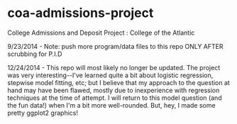 coa-admissions-project
======================

College Admissions and Deposit Project : College of the Atlantic

9/23/2014 -  Note: push more program/data files to this repo ONLY AFTER scrubbing for P.I.D

12/24/2014 - This repo will most likely no longer be updated. The project was very interesting--I've learned quite a bit about logistic regression, stepwise model fitting, etc; but I believe that my approach to the question at hand may have been flawed, mostly due to inexperience with regression techniques at the time of attempt. I will return to this model question (and the fun data!) when I'm a bit more well-rounded. But, hey, I made some pretty ggplot2 graphics!
